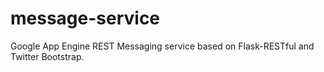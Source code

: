 message-service
===============

Google App Engine REST Messaging service based on Flask-RESTful and Twitter Bootstrap.
